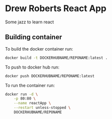 # Drew Roberts React App
Some jazz to learn react

## Building container
To build the docker container run:
```bash
docker build -t DOCKERHUBNAME/REPONAME:latest .
```

To push to docker hub run:
```bash
docker push DOCKERHUBNAME/REPONAME:latest
```

To run the container run:
```bash
docker run -d \
    -p 80:80 \
    --name reactApp \
    --restart unless-stopped \
    DOCKERHUBNAME/REPONAME
```